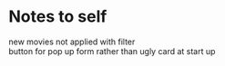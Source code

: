 # Notes to self
new movies not applied with filter  <br>
button for pop up form rather than ugly card at start up
